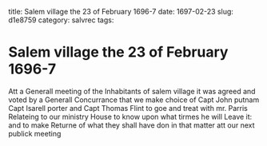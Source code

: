 title: Salem village the 23 of February 1696-7
date: 1697-02-23
slug: d1e8759
category: salvrec
tags: 


<div markdown class="doc" id="d1e8759">


# Salem village the 23 of February 1696-7

Att a Generall meeting of the Inhabitants of salem village it was agreed and voted by a Generall Concurrance that we make choice of Capt John putnam Capt Isarell porter and Capt Thomas Flint to goe and treat with mr. Parris Relateing to our ministry House to know upon what tirmes he will Leave it: and to make Returne of what they shall have don in that matter att our next publick meeting
</div>